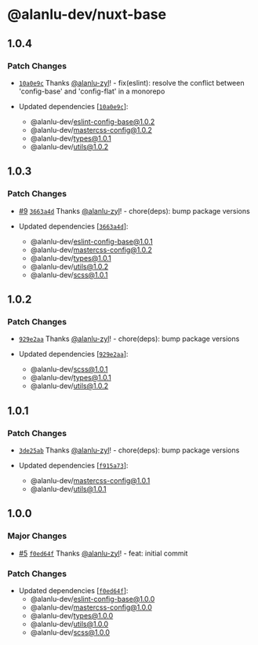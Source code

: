 # @alanlu-dev/nuxt-base

## 1.0.4

### Patch Changes

- [`10a0e9c`](https://github.com/alanlu-dev/web-kit/commit/10a0e9cd9d98518a4074a02353f5354813ab190f) Thanks [@alanlu-zyl](https://github.com/alanlu-zyl)! - fix(eslint): resolve the conflict between 'config-base' and 'config-flat' in a monorepo

- Updated dependencies [[`10a0e9c`](https://github.com/alanlu-dev/web-kit/commit/10a0e9cd9d98518a4074a02353f5354813ab190f)]:
  - @alanlu-dev/eslint-config-base@1.0.2
  - @alanlu-dev/mastercss-config@1.0.2
  - @alanlu-dev/types@1.0.1
  - @alanlu-dev/utils@1.0.2

## 1.0.3

### Patch Changes

- [#9](https://github.com/alanlu-dev/web-kit/pull/9) [`3663a4d`](https://github.com/alanlu-dev/web-kit/commit/3663a4d77ed642cadb88738a9befd352a41cf3c4) Thanks [@alanlu-zyl](https://github.com/alanlu-zyl)! - chore(deps): bump package versions

- Updated dependencies [[`3663a4d`](https://github.com/alanlu-dev/web-kit/commit/3663a4d77ed642cadb88738a9befd352a41cf3c4)]:
  - @alanlu-dev/eslint-config-base@1.0.1
  - @alanlu-dev/mastercss-config@1.0.2
  - @alanlu-dev/types@1.0.1
  - @alanlu-dev/utils@1.0.2
  - @alanlu-dev/scss@1.0.1

## 1.0.2

### Patch Changes

- [`929e2aa`](https://github.com/alanlu-dev/web-kit/commit/929e2aacfb137eb27e46743c92d861d321217a04) Thanks [@alanlu-zyl](https://github.com/alanlu-zyl)! - chore(deps): bump package versions

- Updated dependencies [[`929e2aa`](https://github.com/alanlu-dev/web-kit/commit/929e2aacfb137eb27e46743c92d861d321217a04)]:
  - @alanlu-dev/scss@1.0.1
  - @alanlu-dev/types@1.0.1
  - @alanlu-dev/utils@1.0.2

## 1.0.1

### Patch Changes

- [`3de25ab`](https://github.com/alanlu-dev/web-kit/commit/3de25abd86e6f602c5c549b0508ed8679ee7620c) Thanks [@alanlu-zyl](https://github.com/alanlu-zyl)! - chore(deps): bump package versions

- Updated dependencies [[`f915a73`](https://github.com/alanlu-dev/web-kit/commit/f915a73f32c6f97e19764c62759fd54babda1e9a)]:
  - @alanlu-dev/mastercss-config@1.0.1
  - @alanlu-dev/utils@1.0.1

## 1.0.0

### Major Changes

- [#5](https://github.com/alanlu-dev/web-kit/pull/5) [`f0ed64f`](https://github.com/alanlu-dev/web-kit/commit/f0ed64fd16deea28b169a41a499a866cf2be9004) Thanks [@alanlu-zyl](https://github.com/alanlu-zyl)! - feat: initial commit

### Patch Changes

- Updated dependencies [[`f0ed64f`](https://github.com/alanlu-dev/web-kit/commit/f0ed64fd16deea28b169a41a499a866cf2be9004)]:
  - @alanlu-dev/eslint-config-base@1.0.0
  - @alanlu-dev/mastercss-config@1.0.0
  - @alanlu-dev/types@1.0.0
  - @alanlu-dev/utils@1.0.0
  - @alanlu-dev/scss@1.0.0
